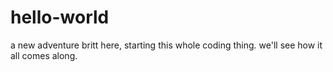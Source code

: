 # hello-world
a new adventure
britt here, starting this whole coding thing. we'll see how it all comes along.
